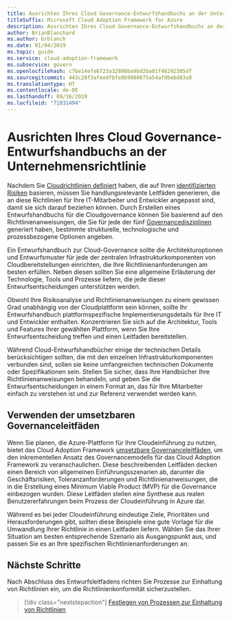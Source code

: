 ```yaml
---
title: Ausrichten Ihres Cloud Governance-Entwurfshandbuchs an der Unternehmensrichtlinie
titleSuffix: Microsoft Cloud Adoption Framework for Azure
description: Ausrichten Ihres Cloud Governance-Entwurfshandbuchs an der Unternehmensrichtlinie
author: BrianBlanchard
ms.author: brblanch
ms.date: 01/04/2019
ms.topic: guide
ms.service: cloud-adoption-framework
ms.subservice: govern
ms.openlocfilehash: c7be14efe6723a32808ba9bd2ba01f48292305df
ms.sourcegitcommit: 443c28f3afeedfbfe8b9980875a54afdbebd83a8
ms.translationtype: HT
ms.contentlocale: de-DE
ms.lasthandoff: 09/16/2019
ms.locfileid: "71031494"
---
```

<!---
I've established policies. How to help developers adopt these policies?
Draft an architecture design guide.

[Aspirational statement] If you're using Azure, you can use one of ours as a starting point. The choose one of the following 6 as a starting point and mold it to fit your policies.
--->

# <a name="align-your-cloud-governance-design-guide-with-corporate-policy"></a>Ausrichten Ihres Cloud Governance-Entwurfshandbuchs an der Unternehmensrichtlinie

Nachdem Sie [Cloudrichtlinien definiert](./policy-definition.md) haben, die auf Ihren [identifizierten Risiken](./business-risk.md) basieren, müssen Sie handlungsrelevante Leitfäden generieren, die an diese Richtlinien für Ihre IT-Mitarbeiter und Entwickler angepasst sind, damit sie sich darauf beziehen können. Durch Erstellen eines Entwurfshandbuchs für die Cloudgovernance können Sie basierend auf den Richtlinienanweisungen, die Sie für jede der fünf [Governancedisziplinen](../governance-disciplines.md) generiert haben, bestimmte strukturelle, technologische und prozessbezogene Optionen angeben.

Ein Entwurfshandbuch zur Cloud-Governance sollte die Architekturoptionen und Entwurfsmuster für jede der zentralen Infrastrukturkomponenten von Cloudbereitstellungen einrichten, die Ihre Richtlinienanforderungen am besten erfüllen. Neben diesen sollten Sie eine allgemeine Erläuterung der Technologie, Tools und Prozesse liefern, die jede dieser Entwurfsentscheidungen unterstützen werden.

Obwohl Ihre Risikoanalyse und Richtlinienanweisungen zu einem gewissen Grad unabhängig von der Cloudplattform sein können, sollte Ihr Entwurfshandbuch plattformspezifische Implementierungsdetails für Ihre IT und Entwickler enthalten. Konzentrieren Sie sich auf die Architektur, Tools und Features Ihrer gewählten Plattform, wenn Sie Ihre Entwurfsentscheidung treffen und einen Leitfaden bereitstellen.

Während Cloud-Entwurfshandbücher einige der technischen Details berücksichtigen sollten, die mit den einzelnen Infrastrukturkomponenten verbunden sind, sollen sie keine umfangreichen technischen Dokumente oder Spezifikationen sein. Stellen Sie sicher, dass Ihre Handbücher Ihre Richtlinienanweisungen behandeln, und geben Sie die Entwurfsentscheidungen in einem Format an, das für Ihre Mitarbeiter einfach zu verstehen ist und zur Referenz verwendet werden kann.

<!-- markdownlint-enable MD033 -->

## <a name="using-the-actionable-governance-guides"></a>Verwenden der umsetzbaren Governanceleitfäden

Wenn Sie planen, die Azure-Plattform für Ihre Cloudeinführung zu nutzen, bietet das Cloud Adoption Framework [umsetzbare Governanceleitfäden](../guides/index.md), um den inkrementellen Ansatz des Governancemodells für das Cloud Adoption Framework zu veranschaulichen. Diese beschreibenden Leitfäden decken einen Bereich von allgemeinen Einführungsszenarien ab, darunter die Geschäftsrisiken, Toleranzanforderungen und Richtlinienanweisungen, die in die Erstellung eines Minimum Viable Product (MVP) für die Governance einbezogen wurden. Diese Leitfäden stellen eine Synthese aus realen Benutzererfahrungen beim Prozess der Cloudeinführung in Azure dar.

Während es bei jeder Cloudeinführung eindeutige Ziele, Prioritäten und Herausforderungen gibt, sollten diese Beispiele eine gute Vorlage für die Umwandlung Ihrer Richtlinie in einen Leitfaden liefern. Wählen Sie das Ihrer Situation am besten entsprechende Szenario als Ausgangspunkt aus, und passen Sie es an Ihre spezifischen Richtlinienanforderungen an.

## <a name="next-steps"></a>Nächste Schritte

Nach Abschluss des Entwurfsleitfadens richten Sie Prozesse zur Einhaltung von Richtlinien ein, um die Richtlinienkonformität sicherzustellen.

> [!div class="nextstepaction"]
> [Festlegen von Prozessen zur Einhaltung von Richtlinien](./processes.md)
